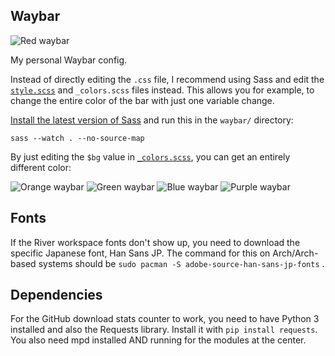 ## Waybar

![Red waybar](https://user-images.githubusercontent.com/39676098/153702595-1b836a1c-1d31-44c1-bc3f-cf94d4cb28ac.png)

My personal Waybar config.

Instead of directly editing the `.css` file, I recommend using Sass and
edit the [`style.scss`](./_style.scss) and `_colors.scss` files instead. This allows you for example, to
change the entire color of the bar with just one variable change.

[Install the latest version of Sass](https://github.com/sass/dart-sass/releases)
and run this in the `waybar/` directory:

```sass --watch . --no-source-map```

By just editing the `$bg` value in [`_colors.scss`](./_colors.scss), you can get an entirely different color:

![Orange waybar](https://user-images.githubusercontent.com/39676098/153702593-fc17a027-25c4-4ba3-989b-f43a71fc2f74.png)
![Green waybar](https://user-images.githubusercontent.com/39676098/153702590-aa256ff6-7fa3-445e-b1f9-4dc851399659.png)
![Blue waybar](https://user-images.githubusercontent.com/39676098/153702589-854d4c15-348a-49cb-816c-dc9192f21915.png)
![Purple waybar](https://user-images.githubusercontent.com/39676098/153702586-c74292d9-0c78-4396-8038-2b7f77bab677.png)


## Fonts

If the River workspace fonts don't show up, you need to download the specific Japanese font, Han Sans JP.
The command for this on Arch/Arch-based systems should be `sudo pacman -S adobe-source-han-sans-jp-fonts` .

## Dependencies

For the GitHub download stats counter to work, you need to have Python 3 installed and also the Requests library.
Install it with `pip install requests`. You also need mpd installed AND running for the modules at the center.

